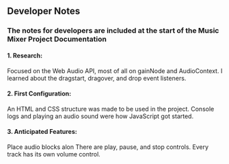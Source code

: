 ## Developer Notes

### The notes for developers are included at the start of the Music Mixer Project Documentation 

#### 1. Research:
Focused on the Web Audio API, most of all on gainNode and AudioContext.
I learned about the dragstart, dragover, and drop event listeners.
#### 2. First Configuration:
An HTML and CSS structure was made to be used in the project.
Console logs and playing an audio sound were how JavaScript got started.
#### 3. Anticipated Features:
Place audio blocks alon
There are play, pause, and stop controls.
Every track has its own volume control.
